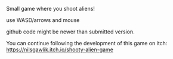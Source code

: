 Small game where you shoot aliens!

use WASD/arrows and mouse

github code might be newer than submitted version.

You can continue following the development of this game on itch: https://nilsgawlik.itch.io/shooty-alien-game